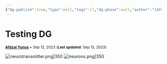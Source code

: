 ```yaml
---
{"dg-publish":true,"type":null,"tags":[],"dg-phase":null,"author":"[Afdzal Yunus](https://afdzal.dev)","date-created":"2023-09-12 20:29 PM","last-modified":"2023-09-12 20:29 PM","var":"[[_variables]]","permalink":"/posts/2023/230912202930-testing-dg/","dgPassFrontmatter":true,"noteIcon":"","created":"","updated":""}
---
```


# Testing DG
<small>**[Afdzal Yunus](https://afdzal.dev)** • Sep 12, 2023 (**Last updated:** Sep 13, 2023)</small>

![neurotransmitter.png|350](/img/user/Posts/2023/_assets/neurotransmitter.png) 
![neurons.png|350](/img/user/Posts/2023/_assets/neurons.png)
